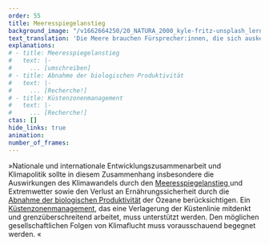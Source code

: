 ```yaml
---
order: 55
title: Meeresspiegelanstieg
background_image: "/v1662664250/20_NATURA_2000_kyle-fritz-unsplash_lern2r_bgz3ot.jpg#4cd4ff"
text_translation: 'Die Meere brauchen Fürsprecher:innen, die sich auskennen. Weil sie mit den Meeren leben. Weil sie wissen, was auf uns alle zukommt, weil sie es jetzt schon erleben. Und wir brauchen politische Strukturen, in denen sie etwas zu sagen haben.'
explanations:
# - title: Meeresspiegelanstieg
#   text: |-
#     ... [umschreiben]
# - title: Abnahme der biologischen Produktivität
#   text: |-
#     ... [Recherche!]
# - title: Küstenzonenmanagement
#   text: |-
#     ... [Recherche!]
ctas: []
hide_links: true
animation:
number_of_frames:
---
```

»Nationale und internationale Entwicklungszusammenarbeit und Klimapolitik sollte in diesem Zusammenhang insbesondere die Auswirkungen des Klimawandels durch den [Meeresspiegelanstieg ](# "Meeresspiegelanstieg")und Extremwetter sowie den Verlust an Ernährungssicherheit durch die [Abnahme der biologischen Produktivität](# "Abnahme der biologischen Produktivität") der Ozeane berücksichtigen. Ein [Küstenzonenmanagement](# "Küstenzonenmanagement"), das eine Verlagerung der Küstenlinie mitdenkt und grenzüberschreitend arbeitet, muss unterstützt werden. Den möglichen gesellschaftlichen Folgen von Klimaflucht muss vorausschauend begegnet werden. «